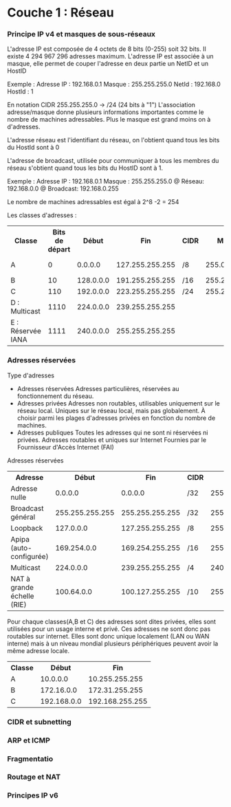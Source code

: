 # Couche 1 : Réseau
### Principe IP v4 et masques de sous-réseaux
L'adresse IP est composée de 4 octets de 8 bits (0-255) soit 32 bits. Il existe 4 294 967 296 adresses maximum. 
L'adresse IP est associée à un masque, elle permet de couper l'adresse en deux partie un NetID et un HostID

Exemple : 
Adresse IP :   192.168.0.1
Masque :       255.255.255.0
NetId  :       192.168.0
HostId :       1

En notation CIDR 255.255.255.0 -> /24 (24 bits à "1")
L'association adresse/masque donne plusieurs informations importantes comme le nombre de machines adressables. 
Plus le masque est grand moins on à d'adresses.

L'adresse réseau est l'identifiant du réseau, on l'obtient quand tous les bits du HostId sont à 0

L'adresse de broadcast, utilisée pour communiquer à tous les membres du réseau s'obtient quand tous les bits du HostID sont à 1.

Exemple :
Adresse IP :   192.168.0.1
Masque :       255.255.255.0
@ Réseau:      192.168.0.0
@ Broadcast:   192.168.0.255

Le nombre de machines adressables est égal à 2^8 -2 = 254 

Les classes d'adresses : 
<table>
  <tr>
    <th>Classe</th>
    <th>Bits de départ</th>
    <th>Début</th>
    <th>Fin</th>
    <th>CIDR</th>
    <th>Masque</th>
    <th>Machines</th>
  </tr>
  <tr>
    <td>A</td>
    <td>0</td>
    <td>0.0.0.0</td>
    <td>127.255.255.255</td>
    <td>/8</td>
    <td>255.0.0.0</td>
    <td>16 777 214</td>
  </tr>
  <tr>
    <td>B</td>
    <td>10</td>
    <td>128.0.0.0</td>
    <td>191.255.255.255</td>
    <td>/16</td>
    <td>255.255.0.0</td>
    <td>65534</td>
  </tr>
  <tr>
    <td>C</td>
    <td>110</td>
    <td>192.0.0.0</td>
    <td>223.255.255.255</td>
    <td>/24</td>
    <td>255.255.255.0</td>
    <td>254</td>
  </tr>
  <tr>
    <td>D : Multicast</td>
    <td>1110</td>
    <td>224.0.0.0</td>
    <td>239.255.255.255</td>
    <td></td>
    <td></td>
    <td></td>
  </tr>
  <tr>
    <td>E : Réservée IANA</td>
    <td>1111</td>
    <td>240.0.0.0</td>
    <td>255.255.255.255</td>
    <td></td>
    <td></td>
    <td></td>
  </tr>
</table>

### Adresses réservées
Type d'adresses
- Adresses réservées
Adresses particulières, réservées au fonctionnement du réseau.
- Adresses privées
Adresses non routables, utilisables uniquement sur le réseau local. Uniques sur le réseau local, mais pas globalement. À choisir parmi les plages d'adresses privées en fonction du nombre de machines.
- Adresses publiques
Toutes les adresses qui ne sont ni réservées ni privées. Adresses routables et uniques sur Internet Fournies par le Fournisseur d'Accès Internet (FAI)

Adresses réservées
<table>
  <tr>
    <th>Adresse</th>
    <th>Début</th>
    <th>Fin</th>
    <th>CIDR</th>
    <th>Masque</th>
  </tr>
  <tr>
    <td>Adresse nulle</td>
    <td>0.0.0.0</td>
    <td>0.0.0.0</td>
    <td>/32</td>
    <td>255.255.255.255</td>
  </tr>
  <tr>
    <td>Broadcast général</td>
    <td>255.255.255.255</td>
    <td>255.255.255.255</td>
    <td>/32</td>
    <td>255.255.255.255</td>
  </tr>
  <tr>
    <td>Loopback</td>
    <td>127.0.0.0</td>
    <td>127.255.255.255</td>
    <td>/8</td>
    <td>255.0.0.0</td>
  </tr>
  <tr>
    <td>Apipa (auto-configurée)</td>
    <td>169.254.0.0</td>
    <td>169.254.255.255</td>
    <td>/16</td>
    <td>255.255.0.0</td>
  </tr>
  <tr>
    <td>Multicast</td>
    <td>224.0.0.0</td>
    <td>239.255.255.255</td>
    <td>/4</td>
    <td>240.0.0.0</td>
  </tr>
  <tr>
    <td>NAT à grande échelle (RIE)</td>
    <td>100.64.0.0</td>
    <td>100.127.255.255</td>
    <td>/10</td>
    <td>255.192.0.0</td>
  </tr>
</table>

Pour chaque classes(A,B et C) des adresses sont dites privées, elles sont utilisées pour un usage interne et privé. Ces adresses ne sont donc pas routables sur internet.
Elles sont donc unique localement (LAN ou WAN interne) mais à un niveau mondial plusieurs périphériques peuvent avoir la même adresse locale.

<table>
  <tr>
    <th>Classe</th>
    <th>Début</th>
    <th>Fin</th>
  </tr>
  <tr>
    <td>A</td>
    <td>10.0.0.0</td>
    <td>10.255.255.255</td>
  </tr>
  <tr>
    <td>B</td>
    <td>172.16.0.0</td>
    <td>172.31.255.255</td>
  </tr>
  <tr>
    <td>C</td>
    <td>192.168.0.0</td>
    <td>192.168.255.255</td>
  </tr>
</table>

### CIDR et subnetting

### ARP et ICMP

### Fragmentatio

### Routage et NAT

### Principes IP v6
